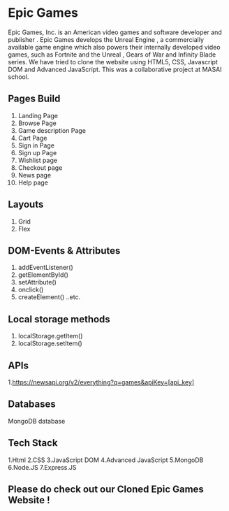# Epic Games
Epic Games, Inc. is an American video games and software developer and publisher . Epic Games develops the Unreal Engine ,
a commercially available game engine which also powers their internally developed video games, such as Fortnite  and the Unreal , Gears of War and Infinity Blade series.
We have tried to clone the website using HTML5, CSS, Javascript DOM and Advanced JavaScript. This was a collaborative project at MASAI school.

## Pages Build
1. Landing Page
2. Browse Page
3. Game description Page
4. Cart Page
5. Sign in Page
6. Sign up Page
7. Wishlist page
8. Checkout page
9. News page
10. Help page

## Layouts
1. Grid
2. Flex

## DOM-Events & Attributes
1. addEventListener()
2. getElementById()
3. setAttribute()
4. onclick()
5. createElement()
..etc.

## Local storage methods
1. localStorage.getItem()
2. localStorage.setItem()

## APIs
1.https://newsapi.org/v2/everything?q=games&apiKey=[api_key]

## Databases
MongoDB database

## Tech Stack
1.Html
2.CSS
3.JavaScript DOM
4.Advanced JavaScript
5.MongoDB
6.Node.JS
7.Express.JS


## Please do check out our Cloned Epic Games Website !
